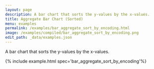 ```yaml
---
layout: page
description: A bar chart that sorts the y-values by the x-values.
title: Aggregate Bar Chart (Sorted)
menu: examples
permalink: /examples/bar_aggregate_sort_by_encoding.html
image: /examples/compiled/bar_aggregate_sort_by_encoding.png
edit_path: _data/examples.json
---
```


A bar chart that sorts the y-values by the x-values.

{% include example.html spec='bar_aggregate_sort_by_encoding'%}
